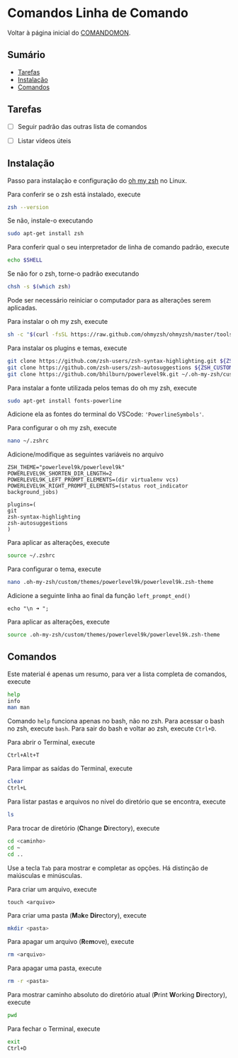 # Comandos Linha de Comando

Voltar à página inicial do [COMANDOMON](README.md).



## Sumário

- [Tarefas](#Tarefas)
- [Instalação](#Instalação)
- [Comandos](#Comandos)



## Tarefas

- [ ] Seguir padrão das outras lista de comandos
- [ ] Listar vídeos úteis



## Instalação

Passo para instalação e configuração do [oh my zsh](https://github.com/ohmyzsh/ohmyzsh) no Linux.

Para conferir se o zsh está instalado, execute
```bash
zsh --version
```
Se não, instale-o executando
```bash
sudo apt-get install zsh
```

Para conferir qual o seu interpretador de linha de comando padrão, execute
```bash
echo $SHELL
```
Se não for o zsh, torne-o padrão executando
```bash
chsh -s $(which zsh)
```
Pode ser necessário reiniciar o computador para as alterações serem aplicadas.

Para instalar o oh my zsh, execute
```bash
sh -c "$(curl -fsSL https://raw.github.com/ohmyzsh/ohmyzsh/master/tools/install.sh)"
```

Para instalar os plugins e temas, execute
```bash
git clone https://github.com/zsh-users/zsh-syntax-highlighting.git ${ZSH_CUSTOM:-~/.oh-my-zsh/custom}/plugins/zsh-syntax-highlighting
git clone https://github.com/zsh-users/zsh-autosuggestions ${ZSH_CUSTOM:-~/.oh-my-zsh/custom}/plugins/zsh-autosuggestions
git clone https://github.com/bhilburn/powerlevel9k.git ~/.oh-my-zsh/custom/themes/powerlevel9k
```

Para instalar a fonte utilizada pelos temas do oh my zsh, execute
```bash
sudo apt-get install fonts-powerline
```
Adicione ela as fontes do terminal do VSCode: `'PowerlineSymbols'`.

Para configurar o oh my zsh, execute
```bash
nano ~/.zshrc
```

Adicione/modifique as seguintes variáveis no arquivo
```
ZSH_THEME="powerlevel9k/powerlevel9k"
POWERLEVEL9K_SHORTEN_DIR_LENGTH=2
POWERLEVEL9K_LEFT_PROMPT_ELEMENTS=(dir virtualenv vcs)
POWERLEVEL9K_RIGHT_PROMPT_ELEMENTS=(status root_indicator background_jobs)

plugins=(
git
zsh-syntax-highlighting
zsh-autosuggestions
)
```

Para aplicar as alterações, execute
```bash
source ~/.zshrc
```

Para configurar o tema, execute
```bash
nano .oh-my-zsh/custom/themes/powerlevel9k/powerlevel9k.zsh-theme
```

Adicione a seguinte linha ao final da função `left_prompt_end()`
```
echo "\n ➜ ";
```

Para aplicar as alterações, execute
```bash
source .oh-my-zsh/custom/themes/powerlevel9k/powerlevel9k.zsh-theme
```

## Comandos

Este material é apenas um resumo, para ver a lista completa de comandos, execute
```bash
help
info
man man
```
Comando `help` funciona apenas no bash, não no zsh. Para acessar o bash no zsh, execute `bash`. Para sair do bash e voltar ao zsh, execute `Ctrl+D`.

Para abrir o Terminal, execute
```
Ctrl+Alt+T
```

Para limpar as saídas do Terminal, execute
```bash
clear
Ctrl+L
```

Para listar pastas e arquivos no nível do diretório que se encontra, execute
```bash
ls
```

Para trocar de diretório (**C**hange **D**irectory), execute
```bash
cd <caminho>
cd ~
cd ..
```
Use a tecla `Tab` para mostrar e completar as opções. Há distinção de maiúsculas e minúsculas.

Para criar um arquivo, execute
```bah
touch <arquivo>
```

Para criar uma pasta (**M**a**k**e **Dir**ectory), execute
```bash
mkdir <pasta>
```

Para apagar um arquivo (**R**e**m**ove), execute
```bash
rm <arquivo>
```

Para apagar uma pasta, execute
```bash
rm -r <pasta>
```

Para mostrar caminho absoluto do diretório atual (**P**rint **W**orking **D**irectory), execute
```bash
pwd
```

Para fechar o Terminal, execute
```bash
exit
Ctrl+D
```